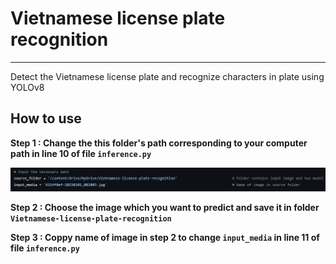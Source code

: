 # **Vietnamese license plate recognition**
---
 Detect the Vietnamese license plate and recognize characters in plate using YOLOv8
## How to use
**Step 1 : Change the this folder's path corresponding to your computer path in line 10 of file ```inference.py```** 

![](z4862050466900_4bf9c90db9e61c8bbf5add149774035a.jpg)

**Step 2 : Choose the image which you want to predict and save it in folder ```Vietnamese-license-plate-recognition```**

**Step 3 : Coppy name of image in step 2 to change ```input_media``` in line 11 of file ```inference.py```** 
